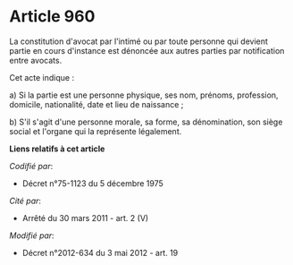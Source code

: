 # Article 960

La constitution d'avocat par l'intimé ou par toute personne qui devient partie en cours d'instance est dénoncée aux autres
parties par notification entre avocats. 

Cet acte indique : 

a) Si la partie est une personne physique, ses nom, prénoms, profession, domicile, nationalité, date et lieu de naissance ; 

b) S'il s'agit d'une personne morale, sa forme, sa dénomination, son siège social et l'organe qui la représente légalement.

**Liens relatifs à cet article**

_Codifié par_:

  - Décret n°75-1123 du 5 décembre 1975

_Cité par_:

  - Arrêté du 30 mars 2011 - art. 2 (V)

_Modifié par_:

  - Décret n°2012-634 du 3 mai 2012 - art. 19
